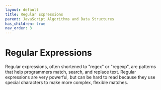 ```yaml
---
layout: default
title: Regular Expressions
parent: JavaScript Algorithms and Data Structures
has_children: true
nav_order: 3
---
```

# Regular Expressions
Regular expressions, often shortened to "regex" or "regexp", are patterns that help programmers match, search, and replace text. Regular expressions are very powerful, but can be hard to read because they use special characters to make more complex, flexible matches.
